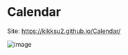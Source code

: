 # Calendar

Site: https://kjkksu2.github.io/Calendar/

![image](https://user-images.githubusercontent.com/80094949/134843072-b08a6cad-2d4e-4598-a221-4cac9dedcf52.png)
